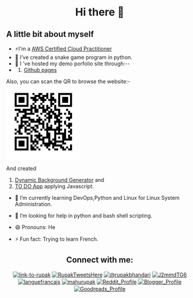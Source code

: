 <h1 align="center"> Hi there 👋 </h1>

<h2>A little bit about myself</h2>

 - ⚡I'm a <a href="https://www.credly.com/badges/e464173e-653d-4ab1-a62d-7d788874a5c1/public_url">AWS Certified Cloud  Practitioner</a>
 - 🔭 I’ve created a snake game program in python.
 - 🌱 I 've hosted my demo porfolio site through:--
 - 1) <a href ="https://rupakbhandari.com.np/">Github pages</a>

 Also, you can scan the QR to browse the website:-
  <img src="frame.png" height="200px" width="200px" align-contents="left"/>
  
  
  And created
  
  1) <a href ="https://irkghub.github.io/BackgroundGenerator/">Dynamic Background Generator</a> and 
  2) <a href ="https://irkghub.github.io/thingsToDo">TO DO App</a> applying Javascript.
 - 🌱 I’m currently learning DevOps,Python and Linux for Linux System Administration.
 - 🤔 I’m looking for help in python and bash shell scripting.

 - 😄 Pronouns: He
 - ⚡ Fun fact: Trying to learn French.

<h2 align="center">Connect with me:</h2>
<p align="center">
<a href="https://www.linkedin.com/in/link-to-rupak/" target="blank"><img align="center" src="https://www.svgrepo.com/show/448234/linkedin.svg" alt="link-to-rupak" height="30" width="40" /></a>
<a href="https://twitter.com/RupakTweetsHere" target="blank"><img align="center" src="https://seeklogo.com/images/T/twitter-x-logo-0339F999CF-seeklogo.com.png?v=638264860180000000" alt="RupakTweetsHere" height="30" width="40" /></a>
<a href="https://medium.com/@rupakbhandari" target="blank"><img align="center" src="https://www.svgrepo.com/show/521749/medium.svg" alt="@rupakbhandari" height="30" width="40" /></a>
<a href="https://discord.gg/J2mmdTG6" target="blank"><img align="center" src="https://www.svgrepo.com/show/331368/discord-v2.svg" alt="J2mmdTG6" height="30" width="40" /></a>
<a href="https://invite.duolingo.com/BDHTZTB5CWWKTOZGIUARIL4UPE" target="blank"><img align="center" src="https://d35aaqx5ub95lt.cloudfront.net/images/owls/abc1b46bd1381853d2a2f7e46d7ed1f8.svg" alt="languefrancais" height="30" width="40" /></a>
<a href="https://fb.com/mahurupak" target="blank"><img align="center" src="https://www.svgrepo.com/show/475647/facebook-color.svg" alt="mahurupak" height="30" width="40" /></a>
<a href="https://www.reddit.com/user/Specialist_Box6165" target="blank"><img align="center" src="https://www.svgrepo.com/show/271111/reddit.svg" alt="Reddit_Profile" height="30" width="40" /></a>
<a href="https://www.writingmehere.blogspot.com" target="blank"><img align="center" src="https://www.svgrepo.com/show/475637/blogger-color.svg" alt="Blogger_Profile" height="30" width="40" /></a>
<a href="https://www.goodreads.com/user/show/120787519-rupak-bhandari" target="blank"><img align="center" src="https://www.svgrepo.com/show/349384/goodreads.svg" alt="Goodreads_Profile" height="30" width="40" /></a>
</p>


